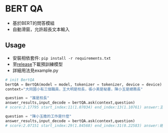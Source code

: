 # BERT QA
- 基於BERT的問答模組
- 自動滑窗，允許超長文本輸入
## Usage
- 安裝相依套件: `pip install -r requirements.txt`
- 至[release](https://github.com/p208p2002/bert-question-answer/releases)下載預訓練模型
- 詳細用法見example.py
```python
# init BertQA
bertQA = BertQA(model = model, tokenizer = tokenizer, device = device)
context="大同國小有三個職員，王大明是校長，張小美是秘書，陳小玉是總務長"

question = "誰是校長"
answer_results,input_decode = bertQA.ask(context,question)
# score:2.17795 start_index:11(1.07034) end_index:13(1.10761) answer:王大明

question = "陳小玉擔的工作是什麼"
answer_results,input_decode = bertQA.ask(context,question)
# score:2.07151 start_index:29(1.84568) end_index:31(0.22583) answer:總務長
```
